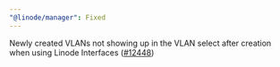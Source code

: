 ```yaml
---
"@linode/manager": Fixed
---
```


Newly created VLANs not showing up in the VLAN select after creation when using Linode Interfaces ([#12448](https://github.com/linode/manager/pull/12448))

